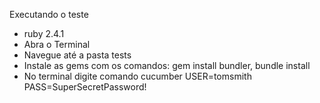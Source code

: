 Executando o teste

 - ruby 2.4.1
 - Abra o Terminal
 - Navegue até a pasta tests
 - Instale as gems com os comandos: gem install bundler, bundle install
 - No terminal digite comando cucumber USER=tomsmith PASS=SuperSecretPassword!
